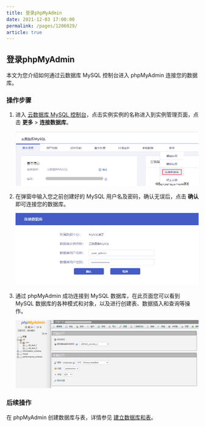 ```yaml
---
title: 登录phpMyAdmin
date: 2021-12-03 17:00:00
permalink: /pages/1206029/
article: true
---
```


## 登录phpMyAdmin

本文为您介绍如何通过云数据库 MySQL 控制台进入 phpMyAdmin 连接您的数据库。

### 操作步骤

1. 进入 [云数据库 MySQL 控制台](https://console.capitalonline.net/dbinstances)，点击实例实例的名称进入到实例管理页面，点击 **更多** > **连接数据库**。

   ![pma_console](./../../pic/pma_console.png)

2. 在弹窗中输入您之前创建好的 MySQL 用户名及密码，确认无误后，点击 **确认** 即可连接您的数据库。

   ![pma_popup](./../../pic/pma_popup.png)

3. 通过 phpMyAdmin 成功连接到 MySQL 数据库，在此页面您可以看到 MySQL 数据库的各种模式和对象，以及进行创建表、数据插入和查询等操作。

   ![pma_pma](./../../pic/pma_pma.png)

### 后续操作

在 phpMyAdmin 创建数据库与表，详情参见 [建立数据库和表](./01.建立数据库和表.md)。
